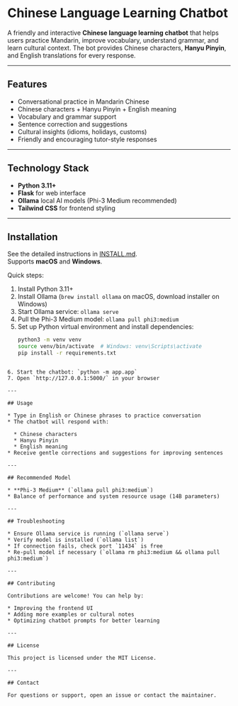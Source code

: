 # Chinese Language Learning Chatbot

A friendly and interactive **Chinese language learning chatbot** that helps users practice Mandarin, improve vocabulary, understand grammar, and learn cultural context. The bot provides Chinese characters, **Hanyu Pinyin**, and English translations for every response.

---

## Features

- Conversational practice in Mandarin Chinese  
- Chinese characters + Hanyu Pinyin + English meaning  
- Vocabulary and grammar support  
- Sentence correction and suggestions  
- Cultural insights (idioms, holidays, customs)  
- Friendly and encouraging tutor-style responses  

---

## Technology Stack

- **Python 3.11+**  
- **Flask** for web interface  
- **Ollama** local AI models (Phi-3 Medium recommended)  
- **Tailwind CSS** for frontend styling  

---

## Installation

See the detailed instructions in [INSTALL.md](INSTALL.md).  
Supports **macOS** and **Windows**.

Quick steps:

1. Install Python 3.11+  
2. Install Ollama (`brew install ollama` on macOS, download installer on Windows)  
3. Start Ollama service: `ollama serve`  
4. Pull the Phi-3 Medium model: `ollama pull phi3:medium`  
5. Set up Python virtual environment and install dependencies:  
   ```bash
   python3 -m venv venv
   source venv/bin/activate  # Windows: venv\Scripts\activate
   pip install -r requirements.txt
````

6. Start the chatbot: `python -m app.app`
7. Open `http://127.0.0.1:5000/` in your browser

---

## Usage

* Type in English or Chinese phrases to practice conversation
* The chatbot will respond with:

  * Chinese characters
  * Hanyu Pinyin
  * English meaning
* Receive gentle corrections and suggestions for improving sentences

---

## Recommended Model

* **Phi-3 Medium** (`ollama pull phi3:medium`)
* Balance of performance and system resource usage (14B parameters)

---

## Troubleshooting

* Ensure Ollama service is running (`ollama serve`)
* Verify model is installed (`ollama list`)
* If connection fails, check port `11434` is free
* Re-pull model if necessary (`ollama rm phi3:medium && ollama pull phi3:medium`)

---

## Contributing

Contributions are welcome! You can help by:

* Improving the frontend UI
* Adding more examples or cultural notes
* Optimizing chatbot prompts for better learning

---

## License

This project is licensed under the MIT License.

---

## Contact

For questions or support, open an issue or contact the maintainer.
